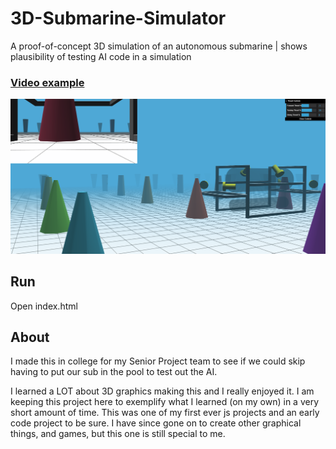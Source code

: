 # 3D-Submarine-Simulator
A proof-of-concept 3D simulation of an autonomous submarine | shows plausibility of testing AI code in a simulation  


###  [Video example](https://www.youtube.com/watch?v=N_woRCgOB0E&t=6s)

[![Simulation Screen Shot](/src/3D-sub-sim.png)](https://www.youtube.com/watch?v=N_woRCgOB0E&t=6s)

## Run  

Open index.html

## About  

I made this in college for my Senior Project team to see if we could skip having to put our sub in the pool to test out the AI. 

I learned a LOT about 3D graphics making this and I really enjoyed it.  I am keeping this project here to exemplify what I 
learned (on my own) in a very short amount of time.  This was one of my first ever js projects and an early code project to be sure.
I have since gone on to create other graphical things, and games, but this one is still special to me.
